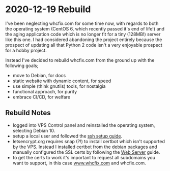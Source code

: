 # 2020-12-19 Rebuild

I've been neglecting whcfix.com for some time now, with regards to both the
operating system (CentOS 6, which recently passed it's end of life!) and the
aging application code which is no longer fit for a tiny (128MB!) server like
this one. I had considered abandoning the project entirely because the prospect
of updating all that Python 2 code isn't a very enjoyable prospect for a
hobby project.

Instead I've decided to rebuild whcfix.com from the ground up with the 
following goals;

- move to Debian, for docs
- static website with dynamic content, for speed
- use simple (think gnutils) tools, for nostalgia
- functional approach, for purity
- embrace CI/CD, for welfare

## Rebuild Notes

- logged into VPS Control panel and reinstalled the operating system,
selecting Debian 10.
- setup a local user and followed the [ssh setup guide][1].
- letsencrypt.org requires snap (?!) to install certbot which isn't supported
by the VPS. Instead I installed certbot from the debian packages and manually
configured the SSL certs by following the [Web Server][2] guide.
- to get the certs to work it's important to request all subdomains you want to
support, in this case www.whcfix.com and whcfix.com.

[1]: https://wiki.debian.org/SSH
[2]: https://www.debian.org/doc/manuals/debian-handbook/sect.http-web-server.en.html
